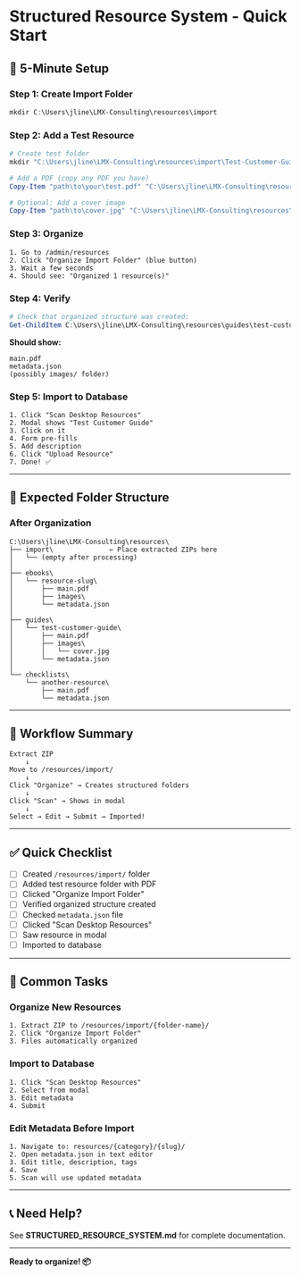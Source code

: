 # Structured Resource System - Quick Start

## 🚀 5-Minute Setup

### Step 1: Create Import Folder

```powershell
mkdir C:\Users\jline\LMX-Consulting\resources\import
```

### Step 2: Add a Test Resource

```powershell
# Create test folder
mkdir "C:\Users\jline\LMX-Consulting\resources\import\Test-Customer-Guide"

# Add a PDF (copy any PDF you have)
Copy-Item "path\to\your\test.pdf" "C:\Users\jline\LMX-Consulting\resources\import\Test-Customer-Guide\main.pdf"

# Optional: Add a cover image
Copy-Item "path\to\cover.jpg" "C:\Users\jline\LMX-Consulting\resources\import\Test-Customer-Guide\cover.jpg"
```

### Step 3: Organize

```
1. Go to /admin/resources
2. Click "Organize Import Folder" (blue button)
3. Wait a few seconds
4. Should see: "Organized 1 resource(s)"
```

### Step 4: Verify

```powershell
# Check that organized structure was created:
Get-ChildItem C:\Users\jline\LMX-Consulting\resources\guides\test-customer-guide\
```

**Should show:**
```
main.pdf
metadata.json
(possibly images/ folder)
```

### Step 5: Import to Database

```
1. Click "Scan Desktop Resources"
2. Modal shows "Test Customer Guide"
3. Click on it
4. Form pre-fills
5. Add description
6. Click "Upload Resource"
7. Done! ✅
```

---

## 📁 Expected Folder Structure

### After Organization

```
C:\Users\jline\LMX-Consulting\resources\
├── import\              ← Place extracted ZIPs here
│   └── (empty after processing)
│
├── ebooks\
│   └── resource-slug\
│       ├── main.pdf
│       ├── images\
│       └── metadata.json
│
├── guides\
│   └── test-customer-guide\
│       ├── main.pdf
│       ├── images\
│       │   └── cover.jpg
│       └── metadata.json
│
└── checklists\
    └── another-resource\
        ├── main.pdf
        └── metadata.json
```

---

## 🎯 Workflow Summary

```
Extract ZIP
    ↓
Move to /resources/import/
    ↓
Click "Organize" → Creates structured folders
    ↓
Click "Scan" → Shows in modal
    ↓
Select → Edit → Submit → Imported!
```

---

## ✅ Quick Checklist

- [ ] Created `/resources/import/` folder
- [ ] Added test resource folder with PDF
- [ ] Clicked "Organize Import Folder"
- [ ] Verified organized structure created
- [ ] Checked `metadata.json` file
- [ ] Clicked "Scan Desktop Resources"
- [ ] Saw resource in modal
- [ ] Imported to database

---

## 🔧 Common Tasks

### Organize New Resources
```
1. Extract ZIP to /resources/import/{folder-name}/
2. Click "Organize Import Folder"
3. Files automatically organized
```

### Import to Database
```
1. Click "Scan Desktop Resources"
2. Select from modal
3. Edit metadata
4. Submit
```

### Edit Metadata Before Import
```
1. Navigate to: resources/{category}/{slug}/
2. Open metadata.json in text editor
3. Edit title, description, tags
4. Save
5. Scan will use updated metadata
```

---

## 📞 Need Help?

See **STRUCTURED_RESOURCE_SYSTEM.md** for complete documentation.

---

**Ready to organize! 📦**
